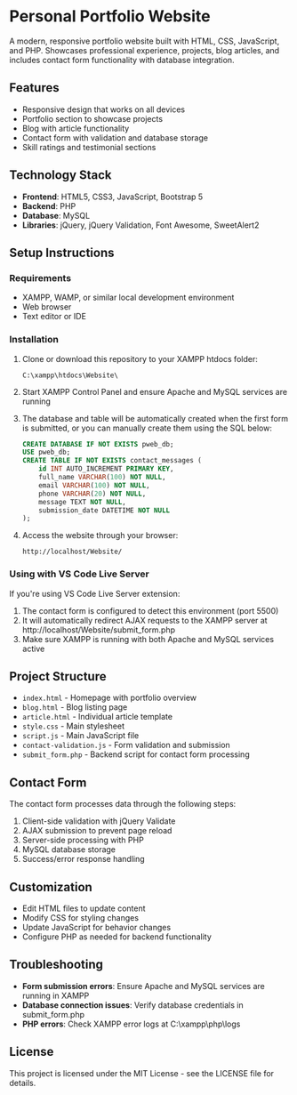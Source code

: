 # Personal Portfolio Website

A modern, responsive portfolio website built with HTML, CSS, JavaScript, and PHP. Showcases professional experience, projects, blog articles, and includes contact form functionality with database integration.

## Features

- Responsive design that works on all devices
- Portfolio section to showcase projects
- Blog with article functionality
- Contact form with validation and database storage
- Skill ratings and testimonial sections

## Technology Stack

- **Frontend**: HTML5, CSS3, JavaScript, Bootstrap 5
- **Backend**: PHP
- **Database**: MySQL
- **Libraries**: jQuery, jQuery Validation, Font Awesome, SweetAlert2

## Setup Instructions

### Requirements

- XAMPP, WAMP, or similar local development environment
- Web browser
- Text editor or IDE

### Installation

1. Clone or download this repository to your XAMPP htdocs folder:
   ```
   C:\xampp\htdocs\Website\
   ```

2. Start XAMPP Control Panel and ensure Apache and MySQL services are running

3. The database and table will be automatically created when the first form is submitted, or you can manually create them using the SQL below:

   ```sql
   CREATE DATABASE IF NOT EXISTS pweb_db;
   USE pweb_db;
   CREATE TABLE IF NOT EXISTS contact_messages (
       id INT AUTO_INCREMENT PRIMARY KEY,
       full_name VARCHAR(100) NOT NULL,
       email VARCHAR(100) NOT NULL,
       phone VARCHAR(20) NOT NULL,
       message TEXT NOT NULL,
       submission_date DATETIME NOT NULL
   );
   ```

4. Access the website through your browser:
   ```
   http://localhost/Website/
   ```

### Using with VS Code Live Server

If you're using VS Code Live Server extension:

1. The contact form is configured to detect this environment (port 5500)
2. It will automatically redirect AJAX requests to the XAMPP server at http://localhost/Website/submit_form.php
3. Make sure XAMPP is running with both Apache and MySQL services active

## Project Structure

- `index.html` - Homepage with portfolio overview
- `blog.html` - Blog listing page
- `article.html` - Individual article template
- `style.css` - Main stylesheet
- `script.js` - Main JavaScript file
- `contact-validation.js` - Form validation and submission
- `submit_form.php` - Backend script for contact form processing

## Contact Form

The contact form processes data through the following steps:

1. Client-side validation with jQuery Validate
2. AJAX submission to prevent page reload
3. Server-side processing with PHP
4. MySQL database storage
5. Success/error response handling

## Customization

- Edit HTML files to update content
- Modify CSS for styling changes
- Update JavaScript for behavior changes
- Configure PHP as needed for backend functionality

## Troubleshooting

- **Form submission errors**: Ensure Apache and MySQL services are running in XAMPP
- **Database connection issues**: Verify database credentials in submit_form.php
- **PHP errors**: Check XAMPP error logs at C:\xampp\php\logs

## License

This project is licensed under the MIT License - see the LICENSE file for details.